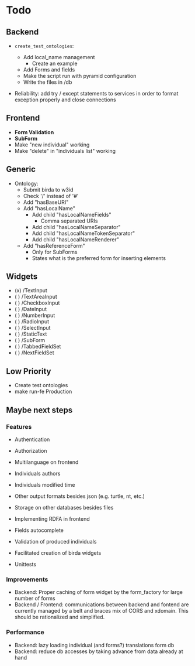 # Todo

## Backend
 
 - `create_test_ontologies`: 
    - Add local_name management
        -  Create an example
    - Add Forms and fields
    - Make the script run with pyramid configuration
    - Write the files in /db
 
 - Reliability: add try / except statements to services in order to format exception
   properly and close connections

## Frontend
 
 - **Form Validation**
 - **SubForm**
 - Make "new individual" working
 - Make "delete" in "individuals list" working

## Generic

 - Ontology:
    - Submit birda to w3id
    - Check '/' instead of '#'
    - Add "hasBaseURI"
    - Add "hasLocalName"
        - Add child "hasLocalNameFields"
            - Comma separated URIs
        - Add child "hasLocalNameSeparator"
        - Add child "hasLocalNameTokenSeparator"
        - Add child "hasLocalNameRenderer"
	- Add "hasReferenceForm"
	    - Only for SubForms
	    - States what is the preferred form for inserting elements

## Widgets

 - (x) /TextInput
 - ( ) /TextAreaInput
 - ( ) /CheckboxInput
 - ( ) /DateInput
 - ( ) /NumberInput
 - ( ) /RadioInput
 - ( ) /SelectInput
 - ( ) /StaticText
 - ( ) /SubForm
 - ( ) /TabbedFieldSet
 - ( ) /NextFieldSet


## Low Priority

 - Create test ontologies
 - make run-fe Production
 
## Maybe next steps

### Features

 - Authentication
 - Authorization
 - Multilanguage on frontend
 - Individuals authors
 - Individuals modified time
 - Other output formats besides json (e.g. turtle, nt, etc.)
 - Storage on other databases besides files
 - Implementing RDFA in frontend
 - Fields autocomplete

 - Validation of produced individuals
 - Facilitated creation of birda widgets
 - Unittests

### Improvements
 - Backend: Proper caching of form widget by the form_factory for large number of forms
 - Backend / Frontend: communications between backend and fontend are currently
   managed by a belt and braces mix of CORS and xdomain. This should be rationalized 
   and simplified.

### Performance
 - Backend: lazy loading individual (and forms?) translations form db
 - Backend: reduce db accesses by taking advance from data already at hand